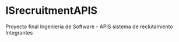 # ISrecruitmentAPIS
Proyecto final Ingeniería de Software - APIS sistema de reclutamiento
Integrantes


